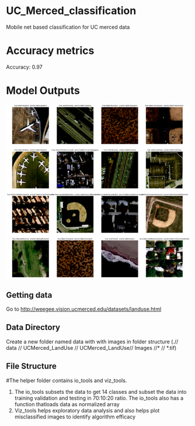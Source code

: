 # UC_Merced_classification  

Mobile net based classification for UC merced data   
# Accuracy metrics
Accuracy: 0.97
# Model Outputs
![Model output](https://github.com/der-knight/UC_Merced_classification/blob/main/helper/output.png)

## Getting data
Go to http://weegee.vision.ucmerced.edu/datasets/landuse.html
## Data Directory
Create a new folder named data with with images in folder structure (.// data // UCMerced_LandUse // UCMerced_LandUse// Images //* // *.tif)
## File Structure
#The helper folder contains io_tools and viz_tools.
1) The io_tools subsets the data to get 14 classes and subset the data into training validation and testing in 70:10:20 ratio. The io_tools also has a function thatloads data as normalized array
2) Viz_tools helps exploratory data analysis and also helps plot misclassified images to identify algorithm efficacy
